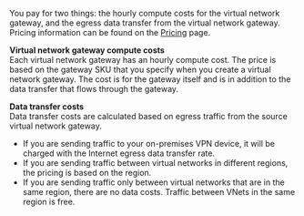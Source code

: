 You pay for two things: the hourly compute costs for the virtual network gateway, and the egress data transfer from the virtual network gateway. Pricing information can be found on the [Pricing](https://www.azure.cn/pricing/details/vpn-gateway) page.

**Virtual network gateway compute costs**<br>Each virtual network gateway has an hourly compute cost. The price is based on the gateway SKU that you specify when you create a virtual network gateway. The cost is for the gateway itself and is in addition to the data transfer that flows through the gateway.

**Data transfer costs**<br>Data transfer costs are calculated based on egress traffic from the source virtual network gateway.

- If you are sending traffic to your on-premises VPN device, it will be charged with the Internet egress data transfer rate.
- If you are sending traffic between virtual networks in different regions, the pricing is based on the region.
- If you are sending traffic only between virtual networks that are in the same region, there are no data costs. Traffic between VNets in the same region is free.


<!-- ms.date: 01/02/2018 -->
